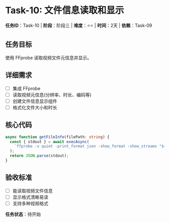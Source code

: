 # Task-10: 文件信息读取和显示

**任务ID**：Task-10 | **阶段**：阶段三 | **难度**：⭐⭐ | **时间**：2天 | **依赖**：Task-09

## 任务目标
使用 FFprobe 读取视频文件元信息并显示。

## 详细需求
- [ ] 集成 FFprobe
- [ ] 读取视频元信息(分辨率、时长、编码等)
- [ ] 创建文件信息显示组件
- [ ] 格式化文件大小和时长

## 核心代码
```typescript
async function getFileInfo(filePath: string) {
  const { stdout } = await execAsync(
    `ffprobe -v quiet -print_format json -show_format -show_streams "${filePath}"`
  );
  return JSON.parse(stdout);
}
```

## 验收标准
- [ ] 能读取视频文件信息
- [ ] 显示格式清晰易读
- [ ] 支持多种视频格式

**任务状态**：待开始
